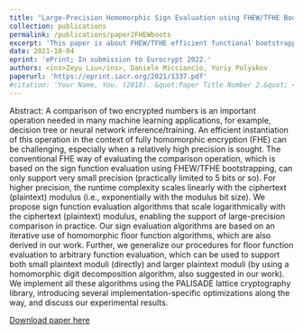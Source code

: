 ```yaml
---
title: "Large-Precision Homomorphic Sign Evaluation using FHEW/TFHE Bootstrapping"
collection: publications
permalink: /publications/paper2FHEWboots
excerpt: 'This paper is about FHEW/TFHE efficient functional bootstrapping, including large-precision sign evaluation, arbitrary function evaluation, homomorphic digit decomposition, etc.'
date: 2021-10-04
eprint: 'ePrint; In submission to Eurocrypt 2022.'
authors: <ins>Zeyu Liu</ins>, Daniele Micciancio, Yuriy Polyakov
paperurl: 'https://eprint.iacr.org/2021/1337.pdf'
#citation: 'Your Name, You. (2010). &quot;Paper Title Number 2.&quot; <i>Journal 1</i>. 1(2).'
---
```

Abstract: A comparison of two encrypted numbers is an important operation needed in many machine learning applications, for example, decision tree or neural network inference/training. An efficient instantiation of this operation in the context of fully homomorphic encryption (FHE) can be challenging, especially when a relatively high precision is sought. The conventional FHE way of evaluating the comparison operation, which is based on the sign function evaluation using FHEW/TFHE bootstrapping, can only support very small precision (practically limited to 5 bits or so). For higher precision, the runtime complexity scales linearly with the ciphertext (plaintext) modulus (i.e., exponentially with the modulus bit size). We propose sign function evaluation algorithms that scale logarithmically with the ciphertext (plaintext) modulus, enabling the support of large-precision comparison in practice. Our sign evaluation algorithms are based on an iterative use of homomorphic floor function algorithms, which are also derived in our work. Further, we generalize our procedures for floor function evaluation to arbitrary function evaluation, which can be used to support both small plaintext moduli (directly) and larger plaintext moduli (by using a homomorphic digit decomposition algorithm, also suggested in our work). We implement all these algorithms using the PALISADE lattice cryptography library, introducing several implementation-specific optimizations along the way, and discuss our experimental results.


[Download paper here](https://eprint.iacr.org/2021/1337.pdf)